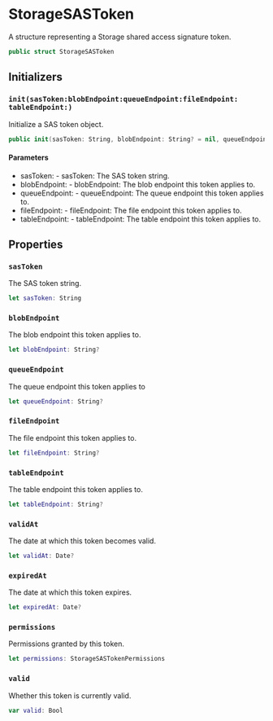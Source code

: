# StorageSASToken

A structure representing a Storage shared access signature token.

``` swift
public struct StorageSASToken
```

## Initializers

### `init(sasToken:​blobEndpoint:​queueEndpoint:​fileEndpoint:​tableEndpoint:​)`

Initialize a SAS token object.

``` swift
public init(sasToken:​ String, blobEndpoint:​ String? = nil, queueEndpoint:​ String? = nil, fileEndpoint:​ String? = nil, tableEndpoint:​ String? = nil)
```

#### Parameters

  - sasToken:​ - sasToken:​ The SAS token string.
  - blobEndpoint:​ - blobEndpoint:​ The blob endpoint this token applies to.
  - queueEndpoint:​ - queueEndpoint:​ The queue endpoint this token applies to.
  - fileEndpoint:​ - fileEndpoint:​ The file endpoint this token applies to.
  - tableEndpoint:​ - tableEndpoint:​ The table endpoint this token applies to.

## Properties

### `sasToken`

The SAS token string.

``` swift
let sasToken:​ String
```

### `blobEndpoint`

The blob endpoint this token applies to.

``` swift
let blobEndpoint:​ String?
```

### `queueEndpoint`

The queue endpoint this token applies to

``` swift
let queueEndpoint:​ String?
```

### `fileEndpoint`

The file endpoint this token applies to.

``` swift
let fileEndpoint:​ String?
```

### `tableEndpoint`

The table endpoint this token applies to.

``` swift
let tableEndpoint:​ String?
```

### `validAt`

The date at which this token becomes valid.

``` swift
let validAt:​ Date?
```

### `expiredAt`

The date at which this token expires.

``` swift
let expiredAt:​ Date?
```

### `permissions`

Permissions granted by this token.

``` swift
let permissions:​ StorageSASTokenPermissions
```

### `valid`

Whether this token is currently valid.

``` swift
var valid:​ Bool
```
